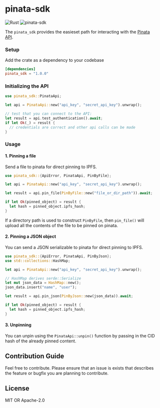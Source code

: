# pinata-sdk

![Rust](https://github.com/perfectmak/pinata-sdk/workflows/Rust/badge.svg)
![pinata-sdk](https://docs.rs/pinata-sdk/badge.svg)

The `pinata_sdk` provides the easieset path for interacting with the [Pinata API](https://pinata.cloud/documentation#GettingStarted).

### Setup
Add the crate as a dependency to your codebase

```toml
[dependencies]
pinata_sdk = "1.0.0"
```

### Initializing the API
```rust
use pinata_sdk::PinataApi;

let api = PinataApi::new("api_key", "secret_api_key").unwrap();

// test that you can connect to the API:
let result = api.test_authentication().await;
if let Ok(_) = result {
  // credentials are correct and other api calls can be made
}
```

### Usage
#### 1. Pinning a file
Send a file to pinata for direct pinning to IPFS.

```rust
use pinata_sdk::{ApiError, PinataApi, PinByFile};

let api = PinataApi::new("api_key", "secret_api_key").unwrap();

let result = api.pin_file(PinByFile::new("file_or_dir_path")).await;

if let Ok(pinned_object) = result {
  let hash = pinned_object.ipfs_hash;
}
```

If a directory path is used to construct `PinByFile`, then `pin_file()` will upload all the contents
of the file to be pinned on pinata.

#### 2. Pinning a JSON object
You can send a JSON serializable to pinata for direct pinning to IPFS.

```rust
use pinata_sdk::{ApiError, PinataApi, PinByJson};
use std::collections::HashMap;

let api = PinataApi::new("api_key", "secret_api_key").unwrap();

// HashMap derives serde::Serialize
let mut json_data = HashMap::new();
json_data.insert("name", "user");

let result = api.pin_json(PinByJson::new(json_data)).await;

if let Ok(pinned_object) = result {
  let hash = pinned_object.ipfs_hash;
}
```

#### 3. Unpinning
You can unpin using the `PinataApi::unpin()` function by passing in the CID hash of the already
pinned content.


## Contribution Guide
Feel free to contribute. Please ensure that an issue is exists that describes the feature or bugfix you are planning to contribute.

## License
MIT OR Apache-2.0

